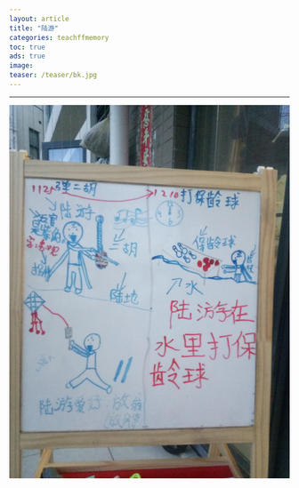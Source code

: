 ```yaml
---
layout: article
title: "陆游"
categories: teachffmemory
toc: true
ads: true
image:
teaser: /teaser/bk.jpg
---
```


---



![df](https://github.com/storage201608/storage/blob/master/myhome2016/_posts/teachffmemory/2016-09-12-20160912152340teachffmemory.md/IMG_20160909_184113.jpg?raw=true)

